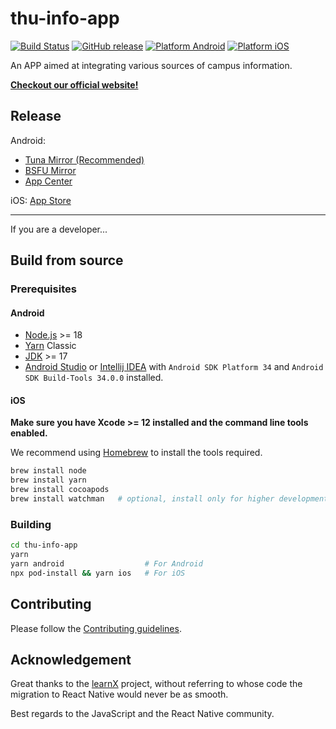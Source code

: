 # thu-info-app

[![Build Status](https://github.com/thu-info-community/thu-info-app/workflows/Build%20Android%20and%20iOS/badge.svg)](https://github.com/thu-info-community/thu-info-app/actions?query=workflow%3A%22Build+Android+and+iOS%22) [![GitHub release](https://img.shields.io/github/v/release/thu-info-community/thu-info-app)](https://github.com/thu-info-community/thu-info-app/releases) [![Platform Android](https://img.shields.io/badge/platform-android-brightgreen)](https://install.appcenter.ms/users/unidy/apps/thuinfo/distribution_groups/cd) [![Platform iOS](https://img.shields.io/badge/platform-ios-brightgreen)](https://apps.apple.com/cn/app/thu-info/id1533968428)

An APP aimed at integrating various sources of campus information.

**[Checkout our official website!](https://thuinfo.net/)**

## Release

Android:

- [Tuna Mirror (Recommended)](https://mirrors.tuna.tsinghua.edu.cn/github-release/thu-info-community/thu-info-app/LatestRelease/)
- [BSFU Mirror](https://mirrors.bfsu.edu.cn/github-release/thu-info-community/thu-info-app/LatestRelease/)
- [App Center](https://install.appcenter.ms/users/unidy/apps/thuinfo/distribution_groups/cd)

iOS: [App Store](https://apps.apple.com/cn/app/thu-info/id1533968428)

---

If you are a developer...

## Build from source

### Prerequisites

#### Android

- [Node.js](https://nodejs.org/) >= 18
- [Yarn](https://classic.yarnpkg.com/lang/en/) Classic
- [JDK](https://adoptium.net/temurin/releases) >= 17
- [Android Studio](https://developer.android.com/studio/index.html) or [Intellij IDEA](https://www.jetbrains.com/idea/) with `Android SDK Platform 34` and `Android SDK Build-Tools 34.0.0` installed.

#### iOS

**Make sure you have Xcode >= 12 installed and the command line tools enabled.**

We recommend using [Homebrew](https://brew.sh/) to install the tools required.

```bash
brew install node
brew install yarn
brew install cocoapods
brew install watchman   # optional, install only for higher development performance
```

### Building

```bash
cd thu-info-app
yarn
yarn android                  # For Android
npx pod-install && yarn ios   # For iOS
```

## Contributing

Please follow the [Contributing guidelines](CONTRIBUTING.md).

## Acknowledgement

Great thanks to the [learnX](https://github.com/robertying/learnX) project, without referring to whose code the migration to React Native would never be as smooth.

Best regards to the JavaScript and the React Native community.
